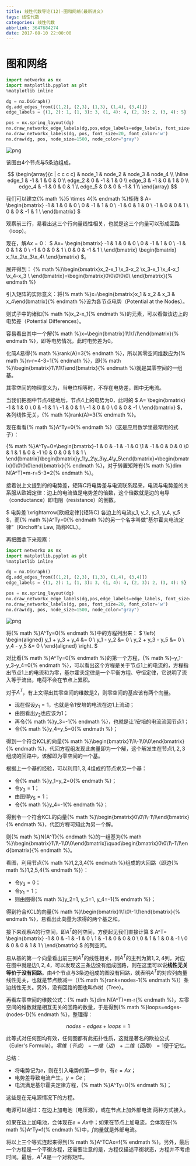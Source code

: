 ```yaml
---
title: 线性代数导论(12)-图和网络(最新讲义)
tags: 线性代数
categories: 线性代数
abbrlink: 3647684274
date: 2017-08-10 22:00:00
---
```


<!-- toc -->
<!-- more -->
# 图和网络


```python
import networkx as nx
import matplotlib.pyplot as plt
%matplotlib inline

dg = nx.DiGraph()
dg.add_edges_from([(1,2), (2,3), (1,3), (1,4), (3,4)])
edge_labels = {(1, 2): 1, (1, 3): 3, (1, 4): 4, (2, 3): 2, (3, 4): 5}

pos = nx.spring_layout(dg)
nx.draw_networkx_edge_labels(dg,pos,edge_labels=edge_labels, font_size=16)
nx.draw_networkx_labels(dg, pos, font_size=20, font_color='w')
nx.draw(dg, pos, node_size=1500, node_color="gray")
```


![png](chapter12_files/chapter12_1_0.png)


该图由4个节点与5条边组成，

$$
\begin{array}{c | c c c c}
       & node_1 & node_2 & node_3 & node_4 \\
\hline
edge_1 & -1     & 1      & 0      & 0      \\
edge_2 & 0      & -1     & 1      & 0      \\
edge_3 & -1     & 0      & 1      & 0      \\
edge_4 & -1     & 0      & 0      & 1      \\
edge_5 & 0      & 0      & -1     & 1      \\
\end{array}
$$

我们可以建立{% math %}5 \times 4{% endmath %}矩阵
$
A=
\begin{bmatrix}
-1 & 1 & 0 & 0 \\
0 & -1 & 1 & 0 \\
-1 & 0 & 1 & 0 \\
-1 & 0 & 0 & 1 \\
0 & 0 & -1 & 1 \\
\end{bmatrix}
$

观察前三行，易看出这三个行向量线性相关，也就是这三个向量可以形成回路（loop）。

现在，解$Ax=0$：
$
Ax=
\begin{bmatrix}
-1 & 1 & 0 & 0 \\
0 & -1 & 1 & 0 \\
-1 & 0 & 1 & 0 \\
-1 & 0 & 0 & 1 \\
0 & 0 & -1 & 1 \\
\end{bmatrix}
\begin{bmatrix}
x_1\\x_2\\x_3\\x_4\\
\end{bmatrix}
$。

展开得到：
{% math %}\begin{bmatrix}x_2-x_1 \\x_3-x_2 \\x_3-x_1 \\x_4-x_1 \\x_4-x_3 \\ \end{bmatrix}=\begin{bmatrix}0\\0\\0\\0\\0\\ \end{bmatrix}{% endmath %}

引入矩阵的实际意义：将{% math %}x=\begin{bmatrix}x_1 & x_2 & x_3 & x_4\end{bmatrix}{% endmath %}设为各节点电势（Potential at the Nodes）。

则式子中的诸如{% math %}x_2-x_1{% endmath %}的元素，可以看做该边上的电势差（Potential Differences）。

容易看出其中一个解{% math %}x=\begin{bmatrix}1\\1\\1\\1\end{bmatrix}{% endmath %}，即等电势情况，此时电势差为$0$。

化简$A$易得{% math %}rank(A)=3{% endmath %}，所以其零空间维数应为{% math %}n-r=4-3=1{% endmath %}，即{% math %}\begin{bmatrix}1\\1\\1\\1\end{bmatrix}{% endmath %}就是其零空间的一组基。

其零空间的物理意义为，当电位相等时，不存在电势差，图中无电流。

当我们把图中节点$4$接地后，节点$4$上的电势为$0$，此时的
$
A=
\begin{bmatrix}
-1 & 1 & 0 \\
0 & -1 & 1 \\
-1 & 0 & 1 \\
-1 & 0 & 0 \\
0 & 0 & -1 \\
\end{bmatrix}
$，各列线性无关，{% math %}rank(A)=3{% endmath %}。

现在看看{% math %}A^Ty=0{% endmath %}（这是应用数学里最常用的式子）：

{% math %}A^Ty=0=\begin{bmatrix}-1 & 0 & -1 & -1 & 0 \\1 & -1 & 0 & 0 & 0 \\0 & 1 & 1 & 0 & -1 \\0 & 0 & 0 & 1 & 1 \\ \end{bmatrix}\begin{bmatrix}y_1\\y_2\\y_3\\y_4\\y_5\end{bmatrix}=\begin{bmatrix}0\\0\\0\\0\end{bmatrix}{% endmath %}，对于转置矩阵有{% math %}dim N(A^T)=m-r=5-3=2{% endmath %}。

接着说上文提到的的电势差，矩阵$C$将电势差与电流联系起来，电流与电势差的关系服从欧姆定律：边上的电流值是电势差的倍数，这个倍数就是边的电导（conductance）即电阻（resistance）的倒数。

$
电势差
\xrightarrow[欧姆定律]{矩阵C}
各边上的电流y_1, y_2, y_3, y_4, y_5
$，而{% math %}A^Ty=0{% endmath %}的另一个名字叫做“基尔霍夫电流定律”（Kirchoff's Law, 简称KCL）。

再把图拿下来观察：


```python
import networkx as nx
import matplotlib.pyplot as plt
%matplotlib inline

dg = nx.DiGraph()
dg.add_edges_from([(1,2), (2,3), (1,3), (1,4), (3,4)])
edge_labels = {(1, 2): 1, (1, 3): 3, (1, 4): 4, (2, 3): 2, (3, 4): 5}

pos = nx.spring_layout(dg)
nx.draw_networkx_edge_labels(dg,pos,edge_labels=edge_labels, font_size=16)
nx.draw_networkx_labels(dg, pos, font_size=20, font_color='w')
nx.draw(dg, pos, node_size=1500, node_color="gray")
```


![png](chapter12_files/chapter12_3_0.png)


将{% math %}A^Ty=0{% endmath %}中的方程列出来：
$
\left\{
\begin{aligned}
y_1 + y_3 + y_4 &= 0 \\
y_1 - y_2 &= 0 \\
y_2 + y_3 - y_5 &= 0 \\
y_4 - y_5 &= 0 \\
\end{aligned}
\right.
$

对比看{% math %}A^Ty=0{% endmath %}的第一个方程，{% math %}-y_1-y_3-y_4=0{% endmath %}，可以看出这个方程是关于节点$1$上的电流的，方程指出节点$1$上的电流和为零，基尔霍夫定律是一个平衡方程、守恒定律，它说明了流入等于流出，电荷不会在节点上累积。

对于$A^T$，有上文得出其零空间的维数是$2$，则零空间的基应该有两个向量。

* 现在假设$y_1=1$，也就是令$1$安培的电流在边$1$上流动；
* 由图看出$y_2$也应该为$1$；
* 再令{% math %}y_3=-1{% endmath %}，也就是让$1$安培的电流流回节点$1$；
* 令{% math %}y_4=y_5=0{% endmath %}；

得到一个符合KCL的向量{% math %}\begin{bmatrix}1\\1\\-1\\0\\0\end{bmatrix}{% endmath %}，代回方程组发现此向量即为一个解，这个解发生在节点$1,2,3$组成的回路中，该解即为零空间的一个基。

根据上一个基的经验，可以利用$1,3,4$组成的节点求另一个基：

* 令{% math %}y_1=y_2=0{% endmath %}；
* 令$y_3=1$；
* 由图得$y_5=1$；
* 令{% math %}y_4=-1{% endmath %}；

得到令一个符合KCL的向量{% math %}\begin{bmatrix}0\\0\\1\\-1\\1\end{bmatrix}{% endmath %}，代回方程可知此为另一个解。

则{% math %}N(A^T){% endmath %}的一组基为{% math %}\begin{bmatrix}1\\1\\-1\\0\\0\end{bmatrix}\quad\begin{bmatrix}0\\0\\1\\-1\\1\end{bmatrix}{% endmath %}。

看图，利用节点{% math %}1,2,3,4{% endmath %}组成的大回路（即边{% math %}1,2,5,4{% endmath %}）：

* 令$y_3=0$；
* 令$y_1=1$；
* 则由图得{% math %}y_2=1, y_5=1, y_4=-1{% endmath %}；

得到符合KCL的向量{% math %}\begin{bmatrix}1\\1\\0\\-1\\1\end{bmatrix}{% endmath %}，易看出此向量为求得的两个基之和。

接下来观察$A$的行空间，即$A^T$的列空间，方便起见我们直接计算
$
A^T=
\begin{bmatrix}
-1 & 0 & -1 & -1 & 0 \\
1 & -1 & 0 & 0 & 0 \\
0 & 1 & 1 & 0 & -1 \\
0 & 0 & 0 & 1 & 1 \\
\end{bmatrix}
$
的列空间。

易从基的第一个向量看出前三列$A^T$的线性相关，则$A^T$的主列为第$1,2,4$列，对应在图中就是边$1,2,4$，可以发现这三条边没有组成回路，则在这里可以说**线性无关等价于没有回路**。由$4$个节点与$3$条边组成的图没有回路，就表明$A^T$的对应列向量线性无关，也就是节点数减一（{% math %}rank=nodes-1{% endmath %}）条边线性无关。另外，没有回路的图也叫作树（Tree）。

再看左零空间的维数公式：{% math %}dim N(A^T)=m-r{% endmath %}，左零空间的维数就是相互无关的回路的数量，于是得到{% math %}loops=edges-(nodes-1){% endmath %}，整理得：

$$
nodes-edges+loops=1
$$

此等式对任何图均有效，任何图都有此拓扑性质，这就是著名的欧拉公式（Euler's Formula）。$零维（节点）-一维（边）+二维（回路）=1$便于记忆。

总结：

* 将电势记为$e$，则在引入电势的第一步中，有$e=Ax$；
* 电势差导致电流产生，$y=Ce$；
* 电流满足基尔霍夫定律方程，{% math %}A^Ty=0{% endmath %}；

这些是在无电源情况下的方程。

电源可以通过：在边上加电池（电压源），或在节点上加外部电流 两种方式接入。

如果在边上加电池，会体现在$e=Ax$中；如果在节点上加电流，会体现在{% math %}A^Ty=f{% endmath %}中，$f$向量就是外部电流。

将以上三个等式连起来得到{% math %}A^TCAx=f{% endmath %}。另外，最后一个方程是一个平衡方程，还需要注意的是，方程仅描述平衡状态，方程并不考虑时间。最后，$A^TA$是一个对称矩阵。
